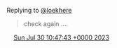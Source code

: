 Replying to [@loekhere](https://twitter.com/loekhere/status/1685249776785244160)

> check again …\.

<img src="../../media/tweet.ico" width="12" /> [Sun Jul 30 10:47:43 +0000 2023](https://twitter.com/DromerDenker/status/1685603071819210752)